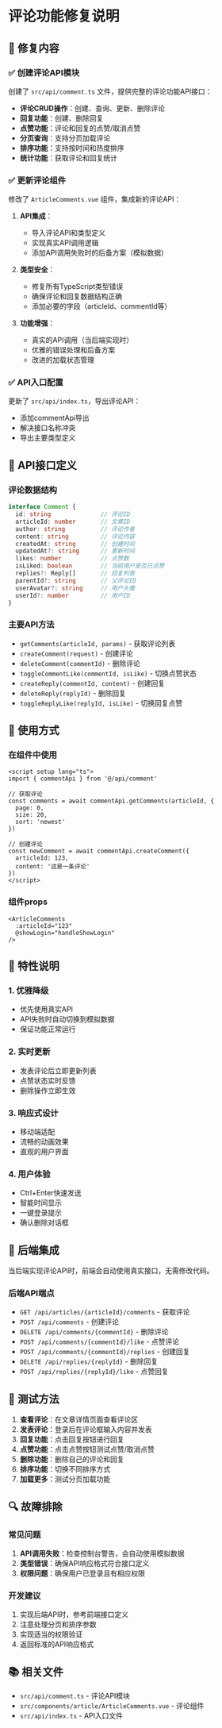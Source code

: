 # 评论功能修复说明

## 🎯 修复内容

### ✅ 创建评论API模块
创建了 `src/api/comment.ts` 文件，提供完整的评论功能API接口：

- **评论CRUD操作**：创建、查询、更新、删除评论
- **回复功能**：创建、删除回复
- **点赞功能**：评论和回复的点赞/取消点赞
- **分页查询**：支持分页加载评论
- **排序功能**：支持按时间和热度排序
- **统计功能**：获取评论和回复统计

### ✅ 更新评论组件
修改了 `ArticleComments.vue` 组件，集成新的评论API：

1. **API集成**：
   - 导入评论API和类型定义
   - 实现真实API调用逻辑
   - 添加API调用失败时的后备方案（模拟数据）

2. **类型安全**：
   - 修复所有TypeScript类型错误
   - 确保评论和回复数据结构正确
   - 添加必要的字段（articleId、commentId等）

3. **功能增强**：
   - 真实的API调用（当后端实现时）
   - 优雅的错误处理和后备方案
   - 改进的加载状态管理

### ✅ API入口配置
更新了 `src/api/index.ts`，导出评论API：
- 添加commentApi导出
- 解决接口名称冲突
- 导出主要类型定义

## 🔧 API接口定义

### 评论数据结构
```typescript
interface Comment {
  id: string              // 评论ID
  articleId: number       // 文章ID
  author: string          // 评论作者
  content: string         // 评论内容
  createdAt: string       // 创建时间
  updatedAt?: string      // 更新时间
  likes: number           // 点赞数
  isLiked: boolean        // 当前用户是否已点赞
  replies?: Reply[]       // 回复列表
  parentId?: string       // 父评论ID
  userAvatar?: string     // 用户头像
  userId?: number         // 用户ID
}
```

### 主要API方法
- `getComments(articleId, params)` - 获取评论列表
- `createComment(request)` - 创建评论
- `deleteComment(commentId)` - 删除评论
- `toggleCommentLike(commentId, isLike)` - 切换点赞状态
- `createReply(commentId, content)` - 创建回复
- `deleteReply(replyId)` - 删除回复
- `toggleReplyLike(replyId, isLike)` - 切换回复点赞

## 🚀 使用方式

### 在组件中使用
```vue
<script setup lang="ts">
import { commentApi } from '@/api/comment'

// 获取评论
const comments = await commentApi.getComments(articleId, {
  page: 0,
  size: 20,
  sort: 'newest'
})

// 创建评论
const newComment = await commentApi.createComment({
  articleId: 123,
  content: '这是一条评论'
})
</script>
```

### 组件props
```vue
<ArticleComments 
  :articleId="123"
  @showLogin="handleShowLogin"
/>
```

## 🎨 特性说明

### 1. 优雅降级
- 优先使用真实API
- API失败时自动切换到模拟数据
- 保证功能正常运行

### 2. 实时更新
- 发表评论后立即更新列表
- 点赞状态实时反馈
- 删除操作立即生效

### 3. 响应式设计
- 移动端适配
- 流畅的动画效果
- 直观的用户界面

### 4. 用户体验
- Ctrl+Enter快速发送
- 智能时间显示
- 一键登录提示
- 确认删除对话框

## 🔧 后端集成

当后端实现评论API时，前端会自动使用真实接口，无需修改代码。

### 后端API端点
- `GET /api/articles/{articleId}/comments` - 获取评论
- `POST /api/comments` - 创建评论
- `DELETE /api/comments/{commentId}` - 删除评论
- `POST /api/comments/{commentId}/like` - 点赞评论
- `POST /api/comments/{commentId}/replies` - 创建回复
- `DELETE /api/replies/{replyId}` - 删除回复
- `POST /api/replies/{replyId}/like` - 点赞回复

## 📱 测试方法

1. **查看评论**：在文章详情页面查看评论区
2. **发表评论**：登录后在评论框输入内容并发表
3. **回复功能**：点击回复按钮进行回复
4. **点赞功能**：点击点赞按钮测试点赞/取消点赞
5. **删除功能**：删除自己的评论和回复
6. **排序功能**：切换不同排序方式
7. **加载更多**：测试分页加载功能

## 🔍 故障排除

### 常见问题
1. **API调用失败**：检查控制台警告，会自动使用模拟数据
2. **类型错误**：确保API响应格式符合接口定义
3. **权限问题**：确保用户已登录且有相应权限

### 开发建议
1. 实现后端API时，参考前端接口定义
2. 注意处理分页和排序参数
3. 实现适当的权限验证
4. 返回标准的API响应格式

## 📚 相关文件

- `src/api/comment.ts` - 评论API模块
- `src/components/article/ArticleComments.vue` - 评论组件
- `src/api/index.ts` - API入口文件
